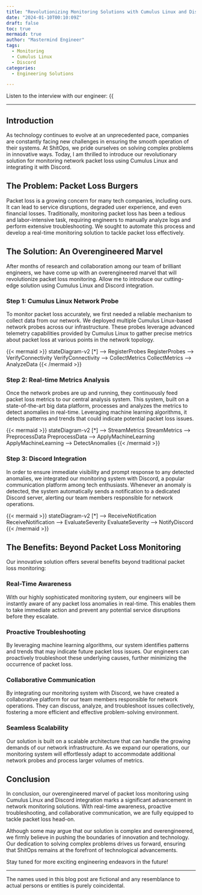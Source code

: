 ```yaml
---
title: "Revolutionizing Monitoring Solutions with Cumulus Linux and Discord Integration"
date: "2024-01-10T00:10:09Z"
draft: false
toc: true
mermaid: true
author: "Mastermind Engineer"
tags:
  - Monitoring
  - Cumulus Linux
  - Discord
categories:
  - Engineering Solutions

---
```


Listen to the interview with our engineer: {{<audio src="https://s3.chaops.de/shitops/podcasts/revolutionizing-monitoring-solutions-with-cumulus-linux-and-discord-integration.mp3" class="audio">}}

---

## Introduction

As technology continues to evolve at an unprecedented pace, companies are constantly facing new challenges in ensuring the smooth operation of their systems. At ShitOps, we pride ourselves on solving complex problems in innovative ways. Today, I am thrilled to introduce our revolutionary solution for monitoring network packet loss using Cumulus Linux and integrating it with Discord.

## The Problem: Packet Loss Burgers

Packet loss is a growing concern for many tech companies, including ours. It can lead to service disruptions, degraded user experience, and even financial losses. Traditionally, monitoring packet loss has been a tedious and labor-intensive task, requiring engineers to manually analyze logs and perform extensive troubleshooting. We sought to automate this process and develop a real-time monitoring solution to tackle packet loss effectively.

## The Solution: An Overengineered Marvel

After months of research and collaboration among our team of brilliant engineers, we have come up with an overengineered marvel that will revolutionize packet loss monitoring. Allow me to introduce our cutting-edge solution using Cumulus Linux and Discord integration.

### Step 1: Cumulus Linux Network Probe

To monitor packet loss accurately, we first needed a reliable mechanism to collect data from our network. We deployed multiple Cumulus Linux-based network probes across our infrastructure. These probes leverage advanced telemetry capabilities provided by Cumulus Linux to gather precise metrics about packet loss at various points in the network topology.

{{< mermaid >}}
stateDiagram-v2
    [*] --> RegisterProbes
    RegisterProbes --> VerifyConnectivity
    VerifyConnectivity --> CollectMetrics
    CollectMetrics --> AnalyzeData
{{< /mermaid >}}

### Step 2: Real-time Metrics Analysis

Once the network probes are up and running, they continuously feed packet loss metrics to our central analysis system. This system, built on a state-of-the-art big data platform, processes and analyzes the metrics to detect anomalies in real-time. Leveraging machine learning algorithms, it detects patterns and trends that could indicate potential packet loss issues.

{{< mermaid >}}
stateDiagram-v2
    [*] --> StreamMetrics
    StreamMetrics --> PreprocessData
    PreprocessData --> ApplyMachineLearning
    ApplyMachineLearning --> DetectAnomalies
{{< /mermaid >}}

### Step 3: Discord Integration

In order to ensure immediate visibility and prompt response to any detected anomalies, we integrated our monitoring system with Discord, a popular communication platform among tech enthusiasts. Whenever an anomaly is detected, the system automatically sends a notification to a dedicated Discord server, alerting our team members responsible for network operations.

{{< mermaid >}}
stateDiagram-v2
    [*] --> ReceiveNotification
    ReceiveNotification --> EvaluateSeverity
    EvaluateSeverity --> NotifyDiscord
{{< /mermaid >}}

## The Benefits: Beyond Packet Loss Monitoring

Our innovative solution offers several benefits beyond traditional packet loss monitoring:

### Real-Time Awareness

With our highly sophisticated monitoring system, our engineers will be instantly aware of any packet loss anomalies in real-time. This enables them to take immediate action and prevent any potential service disruptions before they escalate.

### Proactive Troubleshooting

By leveraging machine learning algorithms, our system identifies patterns and trends that may indicate future packet loss issues. Our engineers can proactively troubleshoot these underlying causes, further minimizing the occurrence of packet loss.

### Collaborative Communication

By integrating our monitoring system with Discord, we have created a collaborative platform for our team members responsible for network operations. They can discuss, analyze, and troubleshoot issues collectively, fostering a more efficient and effective problem-solving environment.

### Seamless Scalability

Our solution is built on a scalable architecture that can handle the growing demands of our network infrastructure. As we expand our operations, our monitoring system will effortlessly adapt to accommodate additional network probes and process larger volumes of metrics.

## Conclusion

In conclusion, our overengineered marvel of packet loss monitoring using Cumulus Linux and Discord integration marks a significant advancement in network monitoring solutions. With real-time awareness, proactive troubleshooting, and collaborative communication, we are fully equipped to tackle packet loss head-on.

Although some may argue that our solution is complex and overengineered, we firmly believe in pushing the boundaries of innovation and technology. Our dedication to solving complex problems drives us forward, ensuring that ShitOps remains at the forefront of technological advancements.

Stay tuned for more exciting engineering endeavors in the future!

---

The names used in this blog post are fictional and any resemblance to actual persons or entities is purely coincidental.